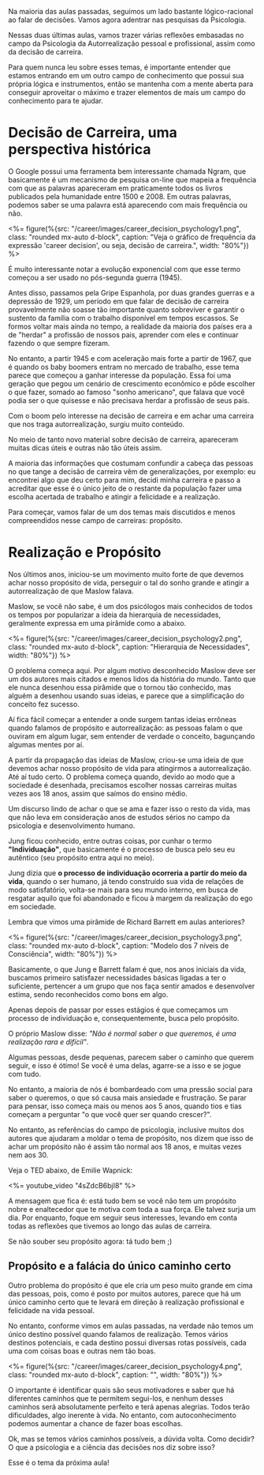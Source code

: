Na maioria das aulas passadas, seguimos um lado bastante lógico-racional ao falar de decisões. Vamos agora adentrar nas pesquisas da Psicologia.

Nessas duas últimas aulas, vamos trazer várias reflexões embasadas no campo da Psicologia da Autorrealização pessoal e profissional, assim como da decisão de carreira.

Para quem nunca leu sobre esses temas, é importante entender que estamos entrando em um outro campo de conhecimento que possui sua própria lógica e instrumentos, então se mantenha com a mente aberta para conseguir aproveitar o máximo e trazer elementos de mais um campo do conhecimento para te ajudar.

# Decisão de Carreira, uma perspectiva histórica
O Google possui uma ferramenta bem interessante chamada Ngram, que basicamente é um mecanismo de pesquisa on-line que mapeia a frequência com que as palavras apareceram em praticamente todos os livros publicados pela humanidade entre 1500 e 2008. Em outras palavras, podemos saber se uma palavra está aparecendo com mais frequência ou não.

<%= figure(%{src: "/career/images/career_decision_psychology1.png", class: "rounded mx-auto d-block", caption: "Veja o gráfico de frequência da expressão 'career decision', ou seja, decisão de carreira.", width: "80%"}) %>

É muito interessante notar a evolução exponencial com que esse termo começou a ser usado no pós-segunda guerra (1945).

Antes disso, passamos pela Gripe Espanhola, por duas grandes guerras e a depressão de 1929, um período em que falar de decisão de carreira provavelmente não soasse tão importante quanto sobreviver e garantir o sustento da família com o trabalho disponível em tempos escassos. Se formos voltar mais ainda no tempo, a realidade da maioria dos países era a de "herdar" a profissão de nossos pais, aprender com eles e continuar fazendo o que sempre fizeram.

No entanto, a partir 1945 e com aceleração mais forte a partir de 1967, que é quando os baby boomers entram no mercado de trabalho, esse tema parece que começou a ganhar interesse da população. Essa foi uma geração que pegou um cenário de crescimento econômico e pôde escolher o que fazer, somado ao famoso "sonho americano", que falava que você podia ser o que quisesse e não precisava herdar a profissão de seus pais.

Com o boom pelo interesse na decisão de carreira e em achar uma carreira que nos traga autorrealização, surgiu muito conteúdo.

No meio de tanto novo material sobre decisão de carreira, apareceram muitas dicas úteis e outras não tão úteis assim.

A maioria das informações que costumam confundir a cabeça das pessoas no que tange a decisão de carreira vêm de generalizações, por exemplo: eu encontrei algo que deu certo para mim, decidi minha carreira e passo a acreditar que esse é o único jeito de o restante da população fazer uma escolha acertada de trabalho e atingir a felicidade e a realização.

Para começar, vamos falar de um dos temas mais discutidos e menos compreendidos nesse campo de carreiras: propósito.

# Realização e Propósito

Nos últimos anos, iniciou-se um movimento muito forte de que devemos achar nosso propósito de vida, perseguir o tal do sonho grande e atingir a autorrealização de que Maslow falava.

Maslow, se você não sabe, é um dos psicólogos mais conhecidos de todos os tempos por popularizar a ideia da hierarquia de necessidades, geralmente expressa em uma pirâmide como a abaixo.

<%= figure(%{src: "/career/images/career_decision_psychology2.png", class: "rounded mx-auto d-block", caption: "Hierarquia de Necessidades", width: "80%"}) %>

O problema começa aqui. Por algum motivo desconhecido Maslow deve ser um dos autores mais citados e menos lidos da história do mundo. Tanto que ele nunca desenhou essa pirâmide que o tornou tão conhecido, mas alguém a desenhou usando suas ideias, e parece que a simplificação do conceito fez sucesso.

Aí fica fácil começar a entender a onde surgem tantas ideias errôneas quando falamos de propósito e autorrealização: as pessoas falam o que ouviram em algum lugar, sem entender de verdade o conceito, bagunçando algumas mentes por aí.

A partir da propagação das ideias de Maslow, criou-se uma ideia de que devemos achar nosso propósito de vida para atingirmos a autorrealização. Até aí tudo certo. O problema começa quando, devido ao modo que a sociedade é desenhada, precisamos escolher nossas carreiras muitas vezes aos 18 anos, assim que saímos do ensino médio.

Um discurso lindo de achar o que se ama e fazer isso o resto da vida, mas que não leva em consideração anos de estudos sérios no campo da psicologia e desenvolvimento humano.

Jung ficou conhecido, entre outras coisas, por cunhar o termo **"Individuação"**, que basicamente é o processo de busca  pelo seu eu autêntico (seu propósito entra aqui no meio).

Jung dizia que **o processo de individuação ocorreria a partir do meio da vida**, quando o ser humano, já tendo construído sua vida de relações de modo satisfatório, volta-se mais para seu mundo interno, em busca de resgatar aquilo que foi abandonado e ficou à margem da realização do ego em sociedade.

Lembra que vimos uma pirâmide de Richard Barrett em aulas anteriores?

<%= figure(%{src: "/career/images/career_decision_psychology3.png", class: "rounded mx-auto d-block", caption: "Modelo dos 7 níveis de Consciência", width: "80%"}) %>

Basicamente, o que Jung e Barrett falam é que, nos anos iniciais da vida, buscamos primeiro satisfazer necessidades básicas ligadas a ter o suficiente, pertencer a um grupo que nos faça sentir amados e desenvolver estima, sendo reconhecidos como bons em algo.

Apenas depois de passar por esses estágios é que começamos um processo de individuação e, consequentemente, busca pelo propósito.

O próprio Maslow disse: *"Não é normal saber o que queremos, é uma realização rara e difícil"*.

Algumas pessoas, desde pequenas, parecem saber o caminho que querem seguir, e isso é ótimo! Se você é uma delas, agarre-se a isso e se jogue com tudo.

No entanto, a maioria de nós é bombardeado com uma pressão social para saber o queremos, o que só causa mais ansiedade e frustração. Se parar para pensar, isso começa mais ou menos aos 5 anos, quando tios e tias começam a perguntar "o que você quer ser quando crescer?".

No entanto, as referências do campo de psicologia, inclusive muitos dos autores que ajudaram a moldar o tema de propósito, nos dizem que isso de achar um propósito não é assim tão normal aos 18 anos, e muitas vezes nem aos 30.

Veja o TED abaixo, de Emilie Wapnick:

<%= youtube_video "4sZdcB6bjI8" %>

A mensagem que fica é: está tudo bem se você não tem um propósito nobre e enaltecedor que te motiva com toda a sua força. Ele talvez surja um dia. Por enquanto, foque em seguir seus interesses, levando em conta todas as reflexões que tivemos ao longo das aulas de carreira.

Se não souber seu propósito agora: tá tudo bem ;)

## Propósito e a falácia do único caminho certo

Outro problema do propósito é que ele cria um peso muito grande em cima das pessoas, pois, como é posto por muitos autores, parece que há um único caminho certo que te levará em direção à realização profissional e felicidade na vida pessoal.

No entanto, conforme vimos em  aulas passadas, na verdade não temos um único destino possível quando falamos de realização. Temos vários destinos potenciais, e cada destino possui diversas rotas possíveis, cada uma com coisas boas e outras nem tão boas.

<%= figure(%{src: "/career/images/career_decision_psychology4.png", class: "rounded mx-auto d-block", caption: "", width: "80%"}) %>

O importante é identificar quais são seus motivadores e saber que há diferentes caminhos que te permitem segui-los, e nenhum desses caminhos será absolutamente perfeito e terá apenas alegrias. Todos terão dificuldades, algo inerente à vida. No entanto, com autoconhecimento podemos aumentar a chance de fazer boas escolhas.

Ok, mas se temos vários caminhos possíveis, a dúvida volta. Como decidir? O que a psicologia e a ciência das decisões nos diz sobre isso?

Esse é o tema da próxima aula!

